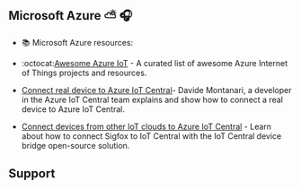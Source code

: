 
## Microsoft Azure :partly_sunny: 🎧

- 📚 Microsoft Azure resources:


* :octocat:[Awesome Azure IoT](https://github.com/Azure/iot) - A curated list of awesome Azure Internet of Things projects and resources.

* [Connect real device to Azure IoT Central](https://www.youtube.com/watch?v=mvxFx8-ICw4)- Davide Montanari, a developer in the Azure IoT Central team explains and show how to connect a real device to Azure IoT Central.

* [Connect devices from other IoT clouds to Azure IoT Central](https://www.youtube.com/watch?v=O5UqYugLDHI) - Learn about how to connect Sigfox to IoT Central with the IoT Central device bridge open-source solution.

Support
-------
